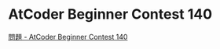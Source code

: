 AtCoder Beginner Contest 140
===

[問題 - AtCoder Beginner Contest 140](https://atcoder.jp/contests/abc140/tasks)
